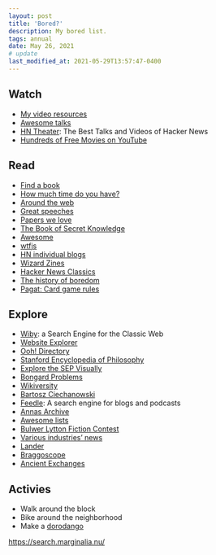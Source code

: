 ```yaml
---
layout: post
title: 'Bored?'
description: My bored list.
tags: annual
date: May 26, 2021
# update
last_modified_at: 2021-05-29T13:57:47-0400
---
```


## Watch
- [My video resources](https://lukasmurdock.com/video/)
- [Awesome talks](https://github.com/JanVanRyswyck/awesome-talks)
- [HN Theater](https://yahnd.com/theater/): The Best Talks and Videos of Hacker News
- [Hundreds of Free Movies on YouTube](https://www.openculture.com/2023/01/watch-hundreds-of-free-movies-on-youtube.html)

## Read
- [Find a book](/finding-books/)
- [How much time do you have?](https://thereformedbroker.com/2013/07/28/how-much-time-do-you-have/)
- [Around the web](https://lukasmurdock.com/aroundtheweb/)
- [Great speeches](https://jamesclear.com/great-speeches)
- [Papers we love](https://github.com/papers-we-love/papers-we-love)
- [The Book of Secret Knowledge](https://github.com/trimstray/the-book-of-secret-knowledge)
- [Awesome](https://github.com/sindresorhus/awesome)
- [wtfjs](https://github.com/denysdovhan/wtfjs)
- [HN individual blogs](https://news.ycombinator.com/item?id=27302195)
- [Wizard Zines](https://wizardzines.com/comics/)
- [Hacker News Classics](https://jsomers.net/hn/)
- [The history of boredom](https://www.freethink.com/culture/history-of-boredom)
- [Pagat: Card game rules](https://www.pagat.com/)

## Explore
- [Wiby](https://wiby.me/): a Search Engine for the Classic Web
- [Website Explorer](https://explore.marginalia.nu/view)
- [Ooh! Directory](https://ooh.directory/)
- [Stanford Encyclopedia of Philosophy](https://plato.stanford.edu/)
- [Explore the SEP Visually](https://www.visualizingsep.com/)
- [Bongard Problems](http://www.foundalis.com/res/bps/bpidx.htm)
- [Wikiversity](https://en.wikiversity.org/wiki/Wikiversity:Main_Page)
- [Bartosz Ciechanowski](https://ciechanow.ski/)
- [Feedle](https://feedle.world/): A search engine for blogs and podcasts
- [Annas Archive](https://annas-archive.org/about)
- [Awesome lists](https://github.com/sindresorhus/awesome)
- [Bulwer Lytton Fiction Contest](https://www.bulwer-lytton.com/)
- [Various industries’ news](https://news.ycombinator.com/item?id=34093597)
- [Lander](https://ehmorris.com/lander/)
- [Braggoscope](https://www.braggoscope.com/)
- [Ancient Exchanges](https://exchanges.uiowa.edu/ancient/)

## Activies
- Walk around the block
- Bike around the neighborhood
- Make a [dorodango](https://www.laurenceking.com/blog/2019/09/26/dorodango-blog/)

https://search.marginalia.nu/
